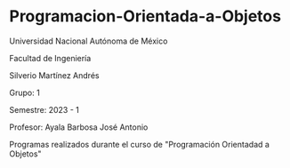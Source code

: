 # Programacion-Orientada-a-Objetos
Universidad Nacional Autónoma de México

Facultad de Ingeniería

Silverio Martínez Andrés

Grupo: 1

Semestre: 2023 - 1

Profesor: Ayala Barbosa José Antonio

Programas realizados durante el curso de "Programación Orientadad a Objetos"
